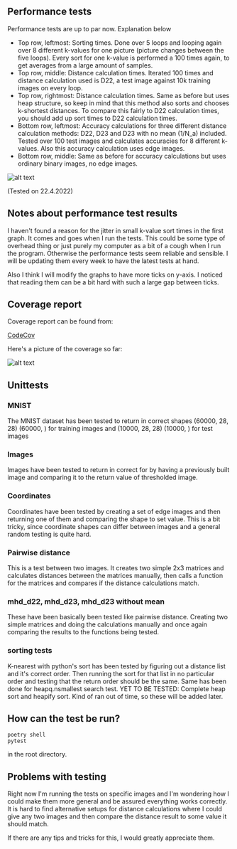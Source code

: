 ## Performance tests

Performance tests are up to par now. Explanation below

- Top row, leftmost: Sorting times. Done over 5 loops and looping again over 8 different k-values for one picture (picture changes between the five loops). Every sort for 
one k-value is performed a 100 times again, to get averages from a large amount of samples.
- Top row, middle: Distance calculation times. Iterated 100 times and distance calculation used is D22, a test image against 10k training images on every loop.
- Top row, rightmost: Distance calculation times. Same as before but uses heap structure, so keep in mind that this method also sorts and chooses k-shortest distances. To 
compare this fairly to D22 calculation times, you should add up sort times to D22 calculation times.
- Bottom row, leftmost: Accuracy calculations for three different distance calculation methods: D22, D23 and D23 with no mean (1/N_a) included. Tested over 100 test images 
and calculates accuracies for 8 different k-values. Also this accuracy calculation uses edge images.
- Bottom row, middle: Same as before for accuracy calculations but uses ordinary binary images, no edge images.


![alt text](https://github.com/TuuPu/ModifiedHausdorffDistance/blob/main/documentation/images/PerformanceStats.png)

(Tested on 22.4.2022)

## Notes about performance test results

I haven't found a reason for the jitter in small k-value sort times in the first graph. It comes and goes when I run the tests. This could be some type of overhead thing or 
just purely my computer as a bit of a cough when I run the program. Otherwise the performance tests seem reliable and sensible. I will be updating them every week to have 
the latest tests at hand.

Also I think I will modify the graphs to have more ticks on y-axis. I noticed that reading them can be a bit hard with such a large gap between ticks.

## Coverage report

Coverage report can be found from:

[CodeCov](https://app.codecov.io/gh/TuuPu/ModifiedHausdorffDistance)

Here's a picture of the coverage so far:

![alt text](https://github.com/TuuPu/ModifiedHausdorffDistance/blob/main/documentation/images/updatedCodeCov.png)

## Unittests

### MNIST

The MNIST dataset has been tested to return in correct shapes (60000, 28, 28) (60000, ) for training images and (10000, 28, 28) (10000, ) for test images

### Images

Images have been tested to return in correct for by having a previously built image and comparing it to the return value of thresholded image.

### Coordinates

Coordinates have been tested by creating a set of edge images and then returning one of them and comparing the shape to set value. This is a bit tricky, since coordinate shapes can differ between images and a general random testing is quite hard.

### Pairwise distance

This is a test between two images. It creates two simple 2x3 matrices and calculates distances between the matrices manually, then calls a function for the matrices and 
compares if the distance calculations match.

### mhd_d22, mhd_d23, mhd_d23 without mean

These have been basically been tested like pairwise distance. Creating two simple matrices and doing the calculations manually and once again comparing the results to the 
functions being tested.

### sorting tests

K-nearest with python's sort has been tested by figuring out a distance list and it's correct order. Then running the sort for that list in no particular order and testing that the return order should be the same. Same has been done for heapq.nsmallest search test. YET TO BE TESTED: Complete heap sort and heapify sort. Kind of ran out of time, so these will be added later.

## How can the test be run?

```
poetry shell
pytest
```

in the root directory.

## Problems with testing

Right now I'm running the tests on specific images and I'm wondering how I could make them more general and be assured everything works correctly. It is hard to find alternative setups for distance calculations where I could give any two images and then compare the distance result to some value it should match.

If there are any tips and tricks for this, I would greatly appreciate them.
